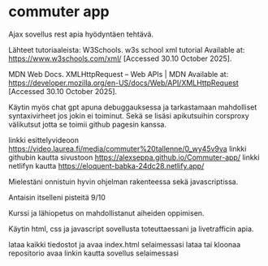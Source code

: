 # commuter app
Ajax sovellus rest apia hyödyntäen tehtävä.

Lähteet tutoriaaleista:
W3Schools. w3s school xml tutorial Available at: https://www.w3schools.com/xml/
 [Accessed 30.10 October 2025].

MDN Web Docs. XMLHttpRequest – Web APIs | MDN Available at: https://developer.mozilla.org/en-US/docs/Web/API/XMLHttpRequest [Accessed 30.10 October 2025].

Käytin myös chat gpt apuna debuggauksessa ja tarkastamaan mahdolliset syntaxivirheet jos jokin ei toiminut. Sekä se lisäsi apikutsuihin corsproxy välikutsut jotta se toimii github pagesin kanssa.

linkki esittelyvideoon https://video.laurea.fi/media/commuter%20tallenne/0_wy45v9va
linkki githubin kautta sivustoon https://alexseppa.github.io/Commuter-app/
linkki netlifyn kautta https://eloquent-babka-24dc28.netlify.app/

Mielestäni onnistuin hyvin ohjelman rakenteessa sekä javascriptissa. 

Antaisin itselleni pisteitä 9/10

Kurssi ja lähiopetus on mahdollistanut aiheiden oppimisen.

Käytin html, css ja javascript sovellusta toteuttaessani ja livetrafficin apia.

lataa kaikki tiedostot ja avaa index.html selaimessasi
lataa tai kloonaa repositorio
avaa linkin kautta sovellus selaimessasi